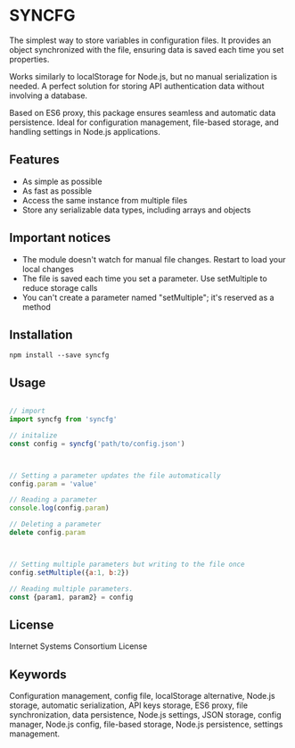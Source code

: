 SYNCFG
======

The simplest way to store variables in configuration files.
It provides an object synchronized with the file,
ensuring data is saved each time you set properties.

Works similarly to localStorage for Node.js,
but no manual serialization is needed.
A perfect solution for storing API authentication data
without involving a database.

Based on ES6 proxy, this package ensures seamless and automatic
data persistence. Ideal for configuration management,
file-based storage, and handling settings in Node.js applications.


Features
--------
 - As simple as possible
 - As fast as possible
 - Access the same instance from multiple files
 - Store any serializable data types, including arrays and objects


Important notices
-----------------
 - The module doesn't watch for manual file changes. Restart to load your local changes
 - The file is saved each time you set a parameter. Use setMultiple to reduce storage calls
 - You can't create a parameter named "setMultiple"; it's reserved as a method


Installation
------------
```
npm install --save syncfg
```


Usage
-----
```js

// import
import syncfg from 'syncfg'

// initalize 
const config = syncfg('path/to/config.json')



// Setting a parameter updates the file automatically
config.param = 'value'

// Reading a parameter
console.log(config.param)

// Deleting a parameter
delete config.param



// Setting multiple parameters but writing to the file once
config.setMultiple({a:1, b:2})

// Reading multiple parameters.
const {param1, param2} = config


```


License
-------
Internet Systems Consortium License


Keywords
--------
Configuration management, config file, localStorage alternative, Node.js storage,
automatic serialization, API keys storage, ES6 proxy, file synchronization,
data persistence, Node.js settings, JSON storage, config manager, Node.js config,
file-based storage, Node.js persistence, settings management.
